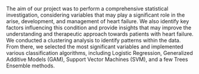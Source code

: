 The aim of our project was to perform a comprehensive statistical investigation, considering variables that may play a significant role in the arise, development, and management of heart failure. We also identify key factors influencing this condition and provide insights that may improve the understanding and therapeutic approach towards patients with heart failure.
We conducted a clustering analysis to identify patterns within the data. From there, we selected the most significant variables and implemented various classification algorithms, including Logistic Regression, Generalized Additive Models (GAM), Support Vector Machines (SVM), and a few Trees Ensemble methods.

